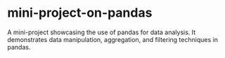# mini-project-on-pandas
A mini-project showcasing the use of pandas for data analysis. It demonstrates data manipulation, aggregation, and filtering techniques in pandas.
